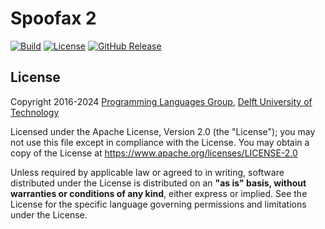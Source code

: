 # Spoofax 2
[![Build][github-badge:build]][github:build]
[![License][license-badge]][license]
[![GitHub Release][github-badge:release]][github:release]



## License
Copyright 2016-2024 [Programming Languages Group](https://pl.ewi.tudelft.nl/), [Delft University of Technology](https://www.tudelft.nl/)

Licensed under the Apache License, Version 2.0 (the "License"); you may not use this file except in compliance with the License. You may obtain a copy of the License at <https://www.apache.org/licenses/LICENSE-2.0>

Unless required by applicable law or agreed to in writing, software distributed under the License is distributed on an **"as is" basis, without warranties or conditions of any kind**, either express or implied. See the License for the specific language governing permissions and limitations under the License.



[github-badge:build]: https://img.shields.io/github/actions/workflow/status/metaborg/spoofax/build.yaml
[github:build]: https://github.com/metaborg/spoofax/actions
[license-badge]: https://img.shields.io/github/license/metaborg/spoofax
[license]: https://github.com/metaborg/spoofax/blob/main/LICENSE
[github-badge:release]: https://img.shields.io/github/v/release/metaborg/spoofax?display_name=release
[github:release]: https://github.com/metaborg/spoofax/releases
